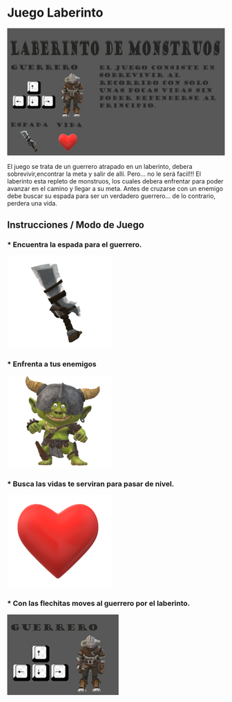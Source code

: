 # Juego Laberinto

![MenuJuegoLaberinto](https://github.com/obj1-unahur-2022s1/consola-de-juegos-raspando-aprobados/blob/master/laberintoGuerrero.jpeg)

El juego se trata de un guerrero atrapado en un laberinto, debera sobrevivir,encontrar la meta y salir de allí. Pero... no le será facil!!! El laberinto esta repleto de monstruos, los cuales debera enfrentar para poder avanzar en el camino y llegar a su meta. 
Antes de cruzarse con un enemigo debe buscar su espada para ser un verdadero guerrero... de lo contrario, perdera una vida.

## Instrucciones / Modo de Juego

### * Encuentra la espada para el guerrero.
![ESPADA](https://github.com/obj1-unahur-2022s1/consola-de-juegos-raspando-aprobados/blob/master/ESPADA.png?raw=true)

### * Enfrenta a tus enemigos 
![monstruo](https://github.com/obj1-unahur-2022s1/consola-de-juegos-raspando-aprobados/blob/master/monstruo.png?raw=true)

### * Busca las vidas te serviran para pasar de nivel.
![vidaIntro](https://github.com/obj1-unahur-2022s1/consola-de-juegos-raspando-aprobados/blob/master/vidaIntro.png?raw=true)

### * Con las flechitas moves al guerrero por el laberinto.
![MoverAGuerrero](https://github.com/obj1-unahur-2022s1/consola-de-juegos-raspando-aprobados/blob/master/MoverAGuerrero.png)

